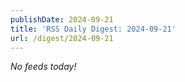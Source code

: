 ```yaml
---
publishDate: 2024-09-21
title: 'RSS Daily Digest: 2024-09-21'
url: /digest/2024-09-21
---
```


_No feeds today!_
